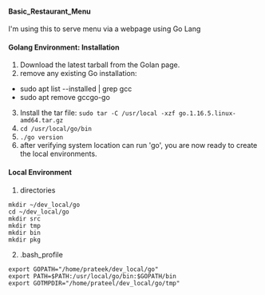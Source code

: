 #### Basic_Restaurant_Menu
I'm using this to serve menu via a webpage using Go Lang

#### Golang Environment: Installation 
1. Download the latest tarball from the Golan page. 
2. remove any existing Go installation:
  * sudo apt list --installed | grep gcc
  * sudo apt remove gccgo-go 
3. Install the tar file: `sudo tar -C /usr/local -xzf go.1.16.5.linux-amd64.tar.gz`
4. `cd /usr/local/go/bin`
5. `./go version`
6. after verifying system location can run 'go', you are now ready to create the local environments. 

#### Local Environment 
1. directories 
```
mkdir ~/dev_local/go
cd ~/dev_local/go
mkdir src
mkdir tmp
mkdir bin
mkdir pkg
```
2. .bash_profile
```
export GOPATH="/home/prateek/dev_local/go"
export PATH=$PATH:/usr/local/go/bin:$GOPATH/bin
export GOTMPDIR="/home/prateel/dev_local/go/tmp"
```

